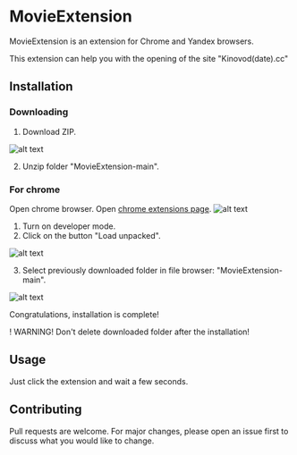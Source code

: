 # MovieExtension

MovieExtension is an extension for Chrome and Yandex browsers.

This extension can help you with the opening of the site "Kinovod(date).cc"

## Installation

### Downloading

1) Download ZIP.

![alt text](https://disk.yandex.ru/i/X1JyhBTdoDJEyA)

2) Unzip folder "MovieExtension-main".

### For chrome 
Open chrome browser. Open [chrome extensions page](chrome://extensions/).
![alt text](https://disk.yandex.ru/i/1V_LcYG9le_-xQ)
1) Turn on developer mode.
2) Сlick on the button "Load unpacked".

![alt text](https://disk.yandex.ru/i/ZfZrqhP4E6jeJA)

3) Select previously downloaded folder in file browser: "MovieExtension-main".

![alt text](https://disk.yandex.ru/i/r9qAV3Ffn6bbfw)


Сongratulations, installation is complete!

! WARNING! Don't delete downloaded folder after the installation! 


## Usage

Just click the extension and wait a few seconds.   

## Contributing

Pull requests are welcome. For major changes, please open an issue first
to discuss what you would like to change.
